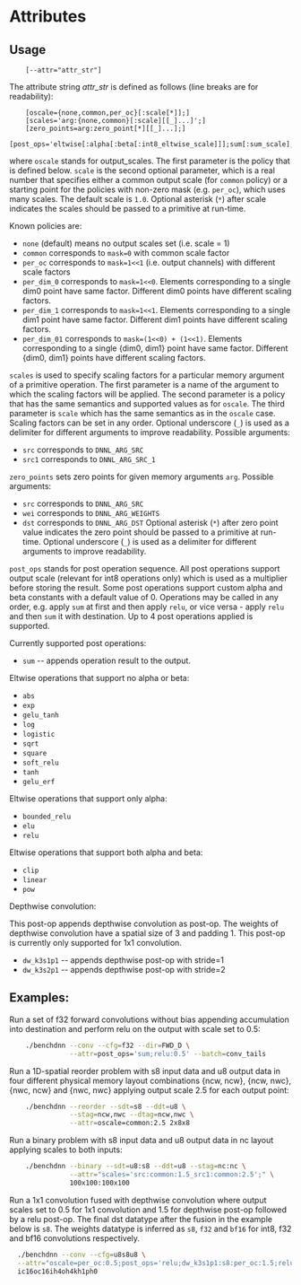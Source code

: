# Attributes

## Usage
```
    [--attr="attr_str"]
```

The attribute string *attr_str* is defined as follows (line breaks are for
readability):
```
    [oscale={none,common,per_oc}[:scale[*]];]
    [scales='arg:{none,common}[:scale][[_]...]';]
    [zero_points=arg:zero_point[*][[_]...];]
    [post_ops='eltwise[:alpha[:beta[:int8_eltwise_scale]]];sum[:sum_scale];';]
```

where `oscale` stands for output_scales. The first parameter is the policy that
is defined below. `scale` is the second optional parameter, which is a real
number that specifies either a common output scale (for `common` policy) or a
starting point for the policies with non-zero mask (e.g. `per_oc`), which uses
many scales. The default scale is `1.0`. Optional asterisk (`*`) after scale
indicates the scales should be passed to a primitive at run-time.

Known policies are:
  - `none` (default) means no output scales set (i.e. scale = 1)
  - `common` corresponds to `mask=0` with common scale factor
  - `per_oc` corresponds to `mask=1<<1` (i.e. output channels) with different
     scale factors
  - `per_dim_0`  corresponds to `mask=1<<0`. Elements corresponding to a single
                 dim0 point have same factor. Different dim0 points have
                 different scaling factors.
  - `per_dim_1`  corresponds to `mask=1<<1`. Elements corresponding to a single
                 dim1 point have same factor. Different dim1 points have
                 different scaling factors.
  - `per_dim_01` corresponds to `mask=(1<<0) + (1<<1)`. Elements corresponding
                 to a single {dim0, dim1} point have same factor. Different
                 {dim0, dim1} points have different scaling factors.


`scales` is used to specify scaling factors for a particular memory argument
of a primitive operation. The first parameter is a name of the argument to
which the scaling factors will be applied. The second parameter is a policy
that has the same semantics and supported values as for `oscale`.
The third parameter is `scale` which has the same semantics as in the `oscale`
case. Scaling factors can be set in any order.
Optional underscore (`_`) is used as a delimiter for different arguments to
improve readability.
Possible arguments:
  - `src` corresponds to `DNNL_ARG_SRC`
  - `src1` corresponds to `DNNL_ARG_SRC_1`


`zero_points` sets zero points for given memory arguments `arg`.
Possible arguments:
  - `src` corresponds to `DNNL_ARG_SRC`
  - `wei` corresponds to `DNNL_ARG_WEIGHTS`
  - `dst` corresponds to `DNNL_ARG_DST`
Optional asterisk (`*`) after zero point value indicates the zero point should
be passed to a primitive at run-time.
Optional underscore (`_`) is used as a delimiter for different arguments to
improve readability.


`post_ops` stands for post operation sequence. All post operations support
output scale (relevant for int8 operations only) which is used as a multiplier
before storing the result. Some post operations support custom alpha and beta
constants with a default value of 0. Operations may be called in any order, e.g.
apply `sum` at first and then apply `relu`, or vice versa - apply `relu` and
then `sum` it with destination. Up to 4 post operations applied is supported.

Currently supported post operations:
  - `sum` -- appends operation result to the output.

Eltwise operations that support no alpha or beta:
  - `abs`
  - `exp`
  - `gelu_tanh`
  - `log`
  - `logistic`
  - `sqrt`
  - `square`
  - `soft_relu`
  - `tanh`
  - `gelu_erf`

Eltwise operations that support only alpha:
  - `bounded_relu`
  - `elu`
  - `relu`

Eltwise operations that support both alpha and beta:
  - `clip`
  - `linear`
  - `pow`

Depthwise convolution:

This post-op appends depthwise convolution as post-op. The weights of depthwise
convolution have a spatial size of 3 and padding 1. This post-op is currently
only supported for 1x1 convolution.
  - `dw_k3s1p1` -- appends depthwise post-op with stride=1
  - `dw_k3s2p1` -- appends depthwise post-op with stride=2


## Examples:

Run a set of f32 forward convolutions without bias appending accumulation into
destination and perform relu on the output with scale set to 0.5:
``` sh
    ./benchdnn --conv --cfg=f32 --dir=FWD_D \
               --attr=post_ops='sum;relu:0.5' --batch=conv_tails
```

Run a 1D-spatial reorder problem with s8 input data and u8 output data in four
different physical memory layout combinations {ncw, ncw}, {ncw, nwc},
{nwc, ncw} and {nwc, nwc} applying output scale 2.5 for each output point:
``` sh
    ./benchdnn --reorder --sdt=s8 --ddt=u8 \
               --stag=ncw,nwc --dtag=ncw,nwc \
               --attr=oscale=common:2.5 2x8x8
```

Run a binary problem with s8 input data and u8 output data in nc layout
applying scales to both inputs:
``` sh
    ./benchdnn --binary --sdt=u8:s8 --ddt=u8 --stag=nc:nc \
               --attr="scales='src:common:1.5_src1:common:2.5';" \
               100x100:100x100
```

Run a 1x1 convolution fused with depthwise convolution where output scales set
to 0.5 for 1x1 convolution and 1.5 for depthwise post-op followed by a relu
post-op. The final dst datatype after the fusion in the example below is `s8`.
The weights datatype is inferred as `s8`, `f32` and `bf16` for int8, f32 and
bf16 convolutions respectively.
``` sh
  ./benchdnn --conv --cfg=u8s8u8 \
  --attr="oscale=per_oc:0.5;post_ops='relu;dw_k3s1p1:s8:per_oc:1.5;relu';" \
  ic16oc16ih4oh4kh1ph0
```
